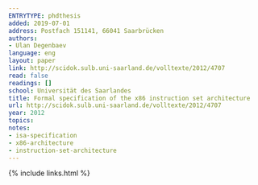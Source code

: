 ```yaml
---
ENTRYTYPE: phdthesis
added: 2019-07-01
address: Postfach 151141, 66041 Saarbrücken
authors:
- Ulan Degenbaev
language: eng
layout: paper
link: http://scidok.sulb.uni-saarland.de/volltexte/2012/4707
read: false
readings: []
school: Universität des Saarlandes
title: Formal specification of the x86 instruction set architecture
url: http://scidok.sulb.uni-saarland.de/volltexte/2012/4707
year: 2012
topics:
notes:
- isa-specification
- x86-architecture
- instruction-set-architecture
---
```


{% include links.html %}
